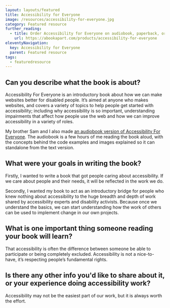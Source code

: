 ```yaml
---
layout: layouts/featured
title: Accessibility for Everyone
image: /resources/accessibility-for-everyone.jpg
category: Featured resource
further_reading:
  - title: Order Accessibility for Everyone on audiobook, paperback, or eBook
    url: https://abookapart.com/products/accessibility-for-everyone
eleventyNavigation:
  key: Accessibility for Everyone
  parent: Featured resource
tags:
  - featuredresource
---
```


## Can you describe what the book is about?

Accessibility For Everyone is an introductory book about how we can make websites better for disabled people. It’s aimed at anyone who makes websites, and covers a variety of topics to help people get started with accessibility; including why accessibility is so important, understanding impairments that affect how people use the web and how we can improve accessibility in a variety of roles. 

My brother Sam and I also made [an audiobook version of Accessibility For Everyone](https://www.audible.com/pd/Accessibility-for-Everyone-Audiobook/B07G24HLXS). The audiobook is a few hours of me reading the book aloud, with the concepts behind the code examples and images explained so it can standalone from the text version.

## What were your goals in writing the book?

Firstly, I wanted to write a book that got people caring about accessibility. If we care about people and their needs, it will be reflected in the work we do. 

Secondly, I wanted my book to act as an introductory bridge for people who knew nothing about accessibility to the huge breadth and depth of work shared by accessibility experts and disability activists. Because once we understand the basics, we can start understanding how the work of others can be used to implement change in our own projects.

## What is one important thing someone reading your book will learn?

That accessibility is often the difference between someone be able to participate or being completely excluded. Accessibility is not a nice-to-have, it’s respecting people’s fundamental rights.

## Is there any other info you'd like to share about it, or your experience doing accessibility work?

Accessibility may not be the easiest part of our work, but it is always worth the effort.